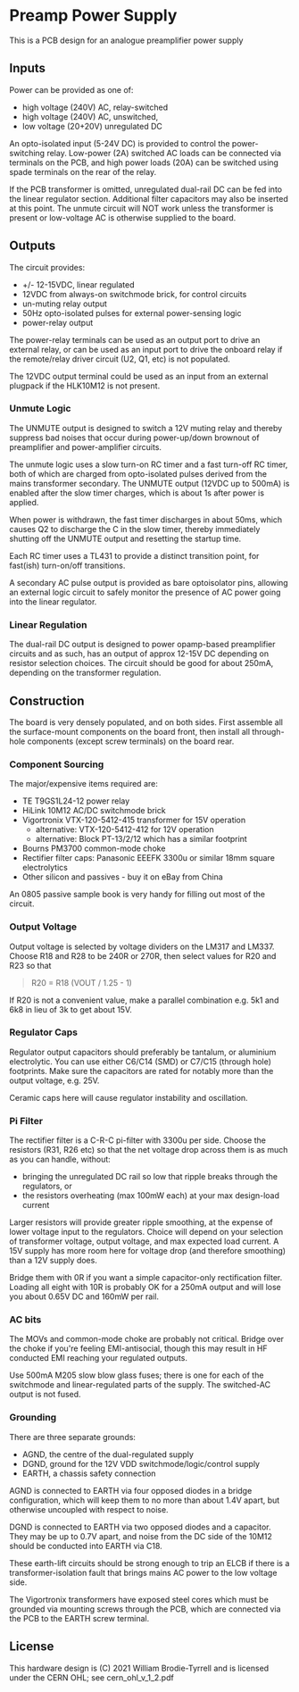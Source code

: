 # Preamp Power Supply

This is a PCB design for an analogue preamplifier power supply

## Inputs

Power can be provided as one of:
* high voltage (240V) AC, relay-switched
* high voltage (240V) AC, unswitched,
* low voltage (20+20V) unregulated DC

An opto-isolated input (5-24V DC) is provided to control the power-switching relay.  Low-power (2A) switched AC loads can be
connected via terminals on the PCB, and high power loads (20A) can be switched using spade terminals on the rear of the 
relay.

If the PCB transformer is omitted, unregulated dual-rail DC can be fed into the linear regulator section.  Additional
filter capacitors may also be inserted at this point.  The unmute circuit will NOT work unless the transformer is present or
low-voltage AC is otherwise supplied to the board.

## Outputs

The circuit provides:
* +/- 12-15VDC, linear regulated
* 12VDC from always-on switchmode brick, for control circuits
* un-muting relay output
* 50Hz opto-isolated pulses for external power-sensing logic
* power-relay output

The power-relay terminals can be used as an output port to drive an external
relay, or can be used as an input port to drive the onboard relay if the
remote/relay driver circuit (U2, Q1, etc) is not populated.

The 12VDC output terminal could be used as an input from an external plugpack
if the HLK10M12 is not present.

### Unmute Logic

The UNMUTE output is designed to switch a 12V muting relay and thereby suppress bad noises that occur during power-up/down
brownout of preamplifier and power-amplifier circuits.

The unmute logic uses a slow turn-on RC timer and a fast turn-off RC timer, both of which are charged from opto-isolated pulses
derived from the mains transformer secondary.  The UNMUTE output (12VDC up to 500mA) is enabled after the slow timer charges, 
which is about 1s after power is applied.

When power is withdrawn, the fast timer discharges in about 50ms, which causes Q2 to discharge the C in the slow timer,
thereby immediately shutting off the UNMUTE output and resetting the startup time.

Each RC timer uses a TL431 to provide a distinct transition point, for fast(ish) turn-on/off transitions.

A secondary AC pulse output is provided as bare optoisolator pins, allowing an external logic circuit to safely monitor the presence of AC
power going into the linear regulator.

### Linear Regulation

The dual-rail DC output is designed to power opamp-based preamplifier circuits and as such, has an output of approx 12-15V
DC depending on resistor selection choices.  The circuit should be good for about 250mA, depending on the transformer regulation.

## Construction

The board is very densely populated, and on both sides.  First assemble all the surface-mount components on the board front,
then install all through-hole components (except screw terminals) on the board rear.

### Component Sourcing

The major/expensive items required are:
* TE T9GS1L24-12 power relay
* HiLink 10M12 AC/DC switchmode brick
* Vigortronix VTX-120-5412-415 transformer for 15V operation
    * alternative: VTX-120-5412-412 for 12V operation
    * alternative: Block PT-13/2/12 which has a similar footprint
* Bourns PM3700 common-mode choke
* Rectifier filter caps: Panasonic EEEFK 3300u or similar 18mm square electrolytics
* Other silicon and passives - buy it on eBay from China

An 0805 passive sample book is very handy for filling out most of the circuit.

### Output Voltage

Output voltage is selected by voltage dividers on the LM317 and LM337.  
Choose R18 and R28 to be 240R or 270R, then select values for R20 and R23
so that

> R20 = R18 (VOUT / 1.25 - 1)

If R20 is not a convenient value, make a parallel combination e.g. 5k1 and 6k8
in lieu of 3k to get about 15V.

### Regulator Caps

Regulator output capacitors should preferably be tantalum, or aluminium electrolytic.
You can use either C6/C14 (SMD) or C7/C15 (through hole) footprints.  Make 
sure the capacitors are rated for notably more than the output voltage, 
e.g. 25V.

Ceramic caps here will cause regulator instability and oscillation.

### Pi Filter

The rectifier filter is a C-R-C pi-filter with 3300u per side.  Choose the resistors (R31, R26 etc) so that
the net voltage drop across them is as much as you can handle, without:
* bringing the unregulated DC rail so low that ripple breaks through the regulators, or
* the resistors overheating (max 100mW each) at your max design-load current

Larger resistors will provide greater ripple smoothing, at the expense of lower voltage
input to the regulators.  Choice will depend on your selection of transformer voltage, 
output voltage, and max expected load current.  A 15V supply has more room here for 
voltage drop (and therefore smoothing) than a 12V supply does.

Bridge them with 0R if you want a simple capacitor-only rectification filter.  Loading all
eight with 10R is probably OK for a 250mA output and will lose you about 0.65V DC and 160mW per rail.

### AC bits

The MOVs and common-mode choke are probably not critical.  Bridge over the 
choke if you're feeling EMI-antisocial, though this may result in HF conducted
EMI reaching your regulated outputs.

Use 500mA M205 slow blow glass fuses; there is one for each of the switchmode and
linear-regulated parts of the supply.  The switched-AC output is not fused.

### Grounding

There are three separate grounds:
* AGND, the centre of the dual-regulated supply
* DGND, ground for the 12V VDD switchmode/logic/control supply
* EARTH, a chassis safety connection

AGND is connected to EARTH via four opposed diodes in a bridge configuration,
which will keep them to no more than about 1.4V apart, but otherwise uncoupled
with respect to noise.

DGND is connected to EARTH via two opposed diodes and a capacitor.  They may
be up to 0.7V apart, and noise from the DC side of the 10M12 should be 
conducted into EARTH via C18.

These earth-lift circuits should be strong enough to trip an ELCB if there
is a transformer-isolation fault that brings mains AC power to the low
voltage side.

The Vigortronix transformers have exposed steel cores which must be grounded via
mounting screws through the PCB, which are connected via the PCB to the 
EARTH screw terminal.


## License

This hardware design is (C) 2021 William Brodie-Tyrrell and is licensed under the CERN OHL; see cern_ohl_v_1_2.pdf
